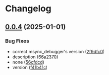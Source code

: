 # Changelog

## [0.0.4](https://github.com/Mooling0602/MSyncSubpacks/compare/msync_debugger-v0.0.3...msync_debugger-v0.0.4) (2025-01-01)


### Bug Fixes

* correct msync_debugger's version ([2f9dfc0](https://github.com/Mooling0602/MSyncSubpacks/commit/2f9dfc03b95169ea464a746075a65bc58bf59a4c))
* description ([66a2370](https://github.com/Mooling0602/MSyncSubpacks/commit/66a2370d7b8eb1b60c25709cd487e2137e8f2088))
* none ([56cfdcd](https://github.com/Mooling0602/MSyncSubpacks/commit/56cfdcd700fd8b014e3aacb0fed05672eef816bc))
* version ([f41b41c](https://github.com/Mooling0602/MSyncSubpacks/commit/f41b41ccabc0ec19586058278d878a043338d4bc))
